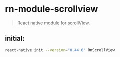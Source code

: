 # rn-module-scrollview
> React native module for scrollView.

## initial:
```bash
react-native init --version="0.44.0" RnScrollView
```